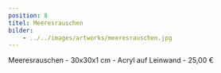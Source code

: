 ```yaml
---
position: 8
titel: Meeresrauschen
bilder:
    - ../../images/artworks/meeresrauschen.jpg
---
```


Meeresrauschen - 30x30x1 cm - Acryl auf Leinwand - 25,00 €
